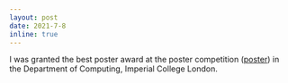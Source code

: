```yaml
---
layout: post
date: 2021-7-8
inline: true
---
```


I was granted the best poster award at the poster competition ([poster](/assets/pdf/LSR_Poster.pdf)) in the Department of Computing, Imperial College London.

